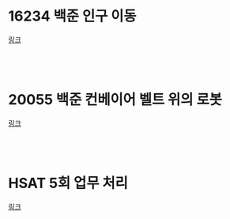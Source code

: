 # 16234 백준 인구 이동
[링크](https://www.acmicpc.net/problem/16234)
<br/>
<br/>
<br/>
<br/>

# 20055 백준 컨베이어 벨트 위의 로봇
[링크](https://www.acmicpc.net/problem/20055)
<br/>
<br/>
<br/>
<br/>

# HSAT 5회 업무 처리
[링크](https://softeer.ai/practice/6251)